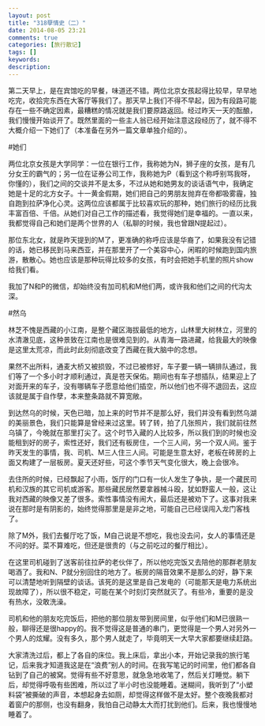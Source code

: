 ```yaml
---
layout: post
title: "318孽情史（二）"
date: 2014-08-05 23:21
comments: true
categories: [旅行散记]
tags: []
keywords: 
description: 
---
```

第二天早上，是在宾馆吃的早餐，味道还不错。两位北京女孩起得比较早，早早地吃完，收拾完东西在大客厅等我们了。那天早上我们不得不早起，因为有段路可能存在一些不确定因素，最糟糕的情况就是我们要原路返回。经过昨天一天的酝酿，我们慢慢开始谈开了。既然里面的一些主人翁已经开始注意这段经历了，就不得不大概介绍一下她们了（本准备在另外一篇文章单独介绍的）。


#她们

两位北京女孩是大学同学：一位在银行工作，我称她为N，狮子座的女孩，是有几分女王的霸气的；另一位在证券公司工作，我称她为P（看到这个称呼别骂我呀，你懂的），我们之间的交谈并不是太多，不过从她和她男友的谈话语气中，我确定她是十足的北方女子。十一黄金假期，她们把自己的男朋友抛弃在帝都吸雾霾，独自跑到拉萨净化心灵。这两位应该都属于比较喜欢玩的那种，她们旅行的经历比我丰富百倍、千倍。从她们对自己工作的描述看，我觉得她们是幸福的。一直以来，我都觉得自己和她们是两个世界的人（私聊的时候，我也曾跟N提起过）。

那位东北女，就是昨天提到的M了，更准确的称呼应该是华裔了，如果我没有记错的话，她已移民到马来西亚，并在那里开了一个美容中心，闲暇的时候跑到国内旅游，散散心。她也应该是那种玩得比较多的女孩，有时会把她手机里的照片show给我们看。

我加了N和P的微信，却始终没有加司机和M他们两，或许我和他们之间的代沟太深。


<!--more-->
#然乌

林芝不愧是西藏的小江南，是整个藏区海拔最低的地方，山林里大树林立，河里的水清澈见底，这种景致在江南也是很难见到的。从青海一路进藏，给我最大的映像是这里太荒凉，而此时此刻彻底改变了西藏在我大脑中的念想。

果然不出所料，通麦大桥又被损毁，不过已被修好，车子要一辆一辆排队通过，我们等了一个多小时才顺利通过，真是苍天保佑。期间也有车子想插队，结果迎上了对面开来的车子，没有哪辆车子愿意给他们插空，所以他们也不得不退回去，这应该就是属于自作孽，本来整条路就不算宽敞。

到达然乌的时候，天色已暗，加上来的时节并不是那么好，我们并没有看到然乌湖的美丽景色，我们只能算是曾经来过这里。转了转，拍了几张照片，我们就前往然乌镇了，今晚就在那里打尖了。这个时节入藏的人比较多，所以我们到的时候也没能租到好的房子，索性还好，我们还有板房住，一个三人间，另一个双人间。鉴于昨天发生的事情，我、司机、M三人住三人间。可能是生意太好，老板在砖房的上面又构建了一层板房。夏天还好些，可这个季节天气变化很大，晚上会很冷。

去住所的时候，已经飘起了小雨，饭厅的门口有一伙人发生了争执，是一个藏民司机和汉族的其它司机或游客。那些藏民居然要拿器械斗殴，犹如野蛮人一般，这让我对西藏的映像又差了很多。索性事情没有闹大，最后还是被劝下了。这事对我来说在那时是有阴影的，始终觉得那里是是非之地，可能自己已经误闯入龙门客栈了。

除了M外，我们去餐厅吃了饭，M自己说是不想吃，我也没去问，女人的事情还是不问的好。菜不算难吃，但还是很贵的（与之前吃过的餐厅相比）。

在这里司机碰到了送客前往拉萨的老伙伴了，所以他吃完饭又去陪他的那群老朋友喝酒了。我和N、P就分别回住的地方了。板房的隔音效果不是那么的好，静下来可以清楚地听到隔壁的谈话。该死的是这里是自己发电的（可能那天是电力系统出现故障了），所以很不稳定，可能在某个时刻灯突然就灭了。有些冷，重要的是没有热水，没敢洗澡。

司机和他的朋友吃完饭后，把他的那位朋友带到房间里，似乎他们和M已很熟一般，聊得还是很happy的。我不觉得这是普通的串门，更觉得是一个男人对另外一个男人的炫耀。没有多久，那个男人就走了，毕竟明天一大早大家都要继续赶路。

大家清洗过后，都上了各自的床位。我上床后，拿出小本，开始记录我的旅行笔记，后来我才知道我这是在“浪费”别人的时间。在我写笔记的时间里，他们都各自钻到了自己的被窝。觉得有些不好意思，就急急地收笔了，然后关灯睡觉。躺下后，却觉得呼吸有些困难，所以过了半小时也没能睡着。迷糊间，我听到了“小塑料袋”被撕破的声音，本想起身去如厕，却觉得这样做不是太好。整个夜晚我都对着窗户的那侧，也没有翻身，我怕自己动静太大而打扰到他们。后来，我也慢慢地睡着了。